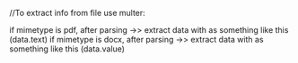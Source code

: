 //To extract info from file use multer:

if mimetype is pdf, after parsing ->> extract data with as something like this (data.text)
if mimetype is docx, after parsing ->> extract data with as something like this (data.value)

